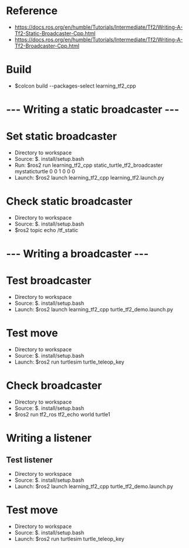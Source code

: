 # Reference
- https://docs.ros.org/en/humble/Tutorials/Intermediate/Tf2/Writing-A-Tf2-Static-Broadcaster-Cpp.html
- https://docs.ros.org/en/humble/Tutorials/Intermediate/Tf2/Writing-A-Tf2-Broadcaster-Cpp.html

# Build
- $colcon build --packages-select learning_tf2_cpp

# --- Writing a static broadcaster ---
# Set static broadcaster
- Directory to workspace
- Source: $. install/setup.bash
- Run: $ros2 run learning_tf2_cpp static_turtle_tf2_broadcaster mystaticturtle 0 0 1 0 0 0
- Launch: $ros2 launch learning_tf2_cpp learning_tf2.launch.py

# Check static broadcaster
- Directory to workspace
- Source: $. install/setup.bash
- $ros2 topic echo /tf_static

# --- Writing a broadcaster ---
# Test broadcaster
- Directory to workspace
- Source: $. install/setup.bash
- Launch: $ros2 launch learning_tf2_cpp turtle_tf2_demo.launch.py

# Test move
- Directory to workspace
- Source: $. install/setup.bash
- Launch: $ros2 run turtlesim turtle_teleop_key

# Check broadcaster
- Directory to workspace
- Source: $. install/setup.bash
- $ros2 run tf2_ros tf2_echo world turtle1

# Writing a listener
## Test listener
- Directory to workspace
- Source: $. install/setup.bash
- Launch: $ros2 launch learning_tf2_cpp turtle_tf2_demo.launch.py

# Test move
- Directory to workspace
- Source: $. install/setup.bash
- Launch: $ros2 run turtlesim turtle_teleop_key
